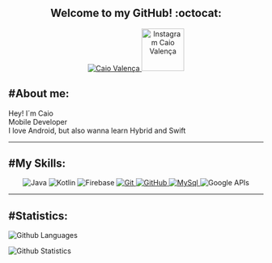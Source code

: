 <h2 align="center" color="grey" size="14px">Welcome to my GitHub! :octocat:</h2>

<p align="center">
    <a href="https://www.linkedin.com/in/caio-valen%C3%A7a-felix/">
        <img 
            alt="Caio Valença" 
            src="https://img.shields.io/badge/-Caio%20Valenca-%230077b5?style=flat-square&logo=linkedin">
    </a>
    <a href="https://www.instagram.com/caio_valenca/?hl=pt-br">
        <img
            width="84"
            alt="Instagram Caio Valença" 
            src="https://img.shields.io/badge/Instagram-E4405F?style=for-the-badge&logo=instagram&logoColor=white">
    </a>
</p>

<h2 align='left'> #About me:</h2>
<p align='left' color="grey" font-size="20px">Hey! I´m Caio <br/> Mobile Developer </br> I love Android, but also wanna learn Hybrid and Swift </p>
<p>

---

<p>
    <h2 align="left"> #My Skills: </h2>
</p>
<p align="center">
    <img alt="Java" src="https://img.shields.io/badge/Java-4F0599?style=for-the-badge&logo=java&logoColor=white"/>
    </a>
    <img alt="Kotlin" src="https://img.shields.io/badge/Kotlin-E34F26?style=for-the-badge&logo=kotlin&logoColor=white"/>
    </a>
    <img alt="Firebase" src="https://img.shields.io/badge/Firebase-3178C6?style=for-the-badge&logo=firebase&logoColor=white"/>
    </a>
    <a href="https://git-scm.com/">
    <img alt="Git" src="https://img.shields.io/badge/Git-E95420?style=for-the-badge&logo=git&logoColor=white"/>
    </a>
    <a href="https://github.com/">
    <img alt="GitHub" src="https://img.shields.io/badge/GitHub-100000?style=for-the-badge&logo=github&logoColor=white"/>
    </a>
    <a href="https://dev.mysql.com/">
    <img alt="MySql" src="https://img.shields.io/badge/MySQL-00000F?style=for-the-badge&logo=mysql&logoColor=white"/>
    </a>
    <img alt="Google APIs" src="https://img.shields.io/badge/GoogleAPI-4F0599?style=for-the-badge&logo=google&logoColor=white"/>
    </a>
</p>

---

<h2 align="left"> #Statistics: </h2>


![Github Languages](https://github-readme-stats.vercel.app/api/top-langs/?username=caiango&layout=compact&count_private=true)

![Github Statistics](https://github-readme-stats.vercel.app/api/?username=caiango&count_private=true&show_icons=true)

